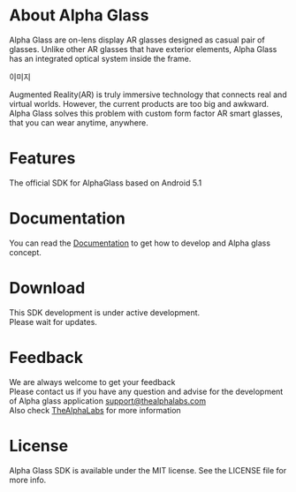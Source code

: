 # About Alpha Glass

Alpha Glass are on-lens display AR glasses designed as casual pair of glasses. Unlike other AR glasses that have exterior elements, Alpha Glass has an integrated optical system inside the frame.

이미지

Augmented Reality(AR) is truly immersive technology that connects real and virtual worlds. However, the current products are too big and awkward. Alpha Glass solves this problem with custom form factor AR smart glasses, that you can wear anytime, anywhere.

# Features

The official SDK for AlphaGlass based on Android 5.1

# Documentation

You can read the [Documentation](https://github.com/TheAlphaLabs/AlphaGlassSDK/wiki) to get how to develop and Alpha glass concept.


# Download

This SDK development is under active development. \
Please wait for updates.

# Feedback
We are always welcome to get your feedback \
Please contact us if you have any question and advise for the development of Alpha glass application
support@thealphalabs.com \
Also check [TheAlphaLabs](http://www.thealphalabs.com) for more information

# License
Alpha Glass SDK is available under the MIT license. See the LICENSE file for more info.
